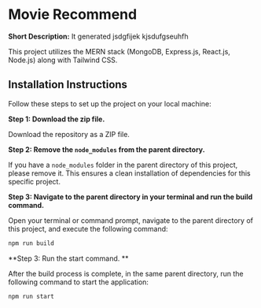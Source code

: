 # Movie Recommend

**Short Description:** It generated jsdgfijek kjsdufgseuhfh

This project utilizes the MERN stack (MongoDB, Express.js, React.js, Node.js) along with Tailwind CSS.

## Installation Instructions

Follow these steps to set up the project on your local machine:

**Step 1: Download the zip file.**

Download the repository as a ZIP file.

**Step 2: Remove the `node_modules` from the parent directory.**

If you have a `node_modules` folder in the parent directory of this project, please remove it. This ensures a clean installation of dependencies for this specific project.

**Step 3: Navigate to the parent directory in your terminal and run the build command.**

Open your terminal or command prompt, navigate to the parent directory of this project, and execute the following command:

```bash
npm run build
```

**Step 3: Run the start command. **

After the build process is complete, in the same parent directory, run the following command to start the application:

```bash
npm run start
